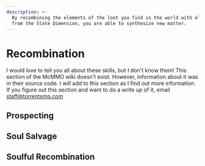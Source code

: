 ```yaml
---
description: >-
  By recombining the elements of the loot you find in the world with elements
  from the Slate Dimension, you are able to synthesize new matter.
---
```


# Recombination

I would love to tell you all about these skills, but I don't know them! This section of the McMMO wiki doesn't exist. However, information about it was in their source code. I will add to this section as I find out more information. If you figure out this section and want to do a write up of it, email [staff@torrentsmp.com](mailto:staff@torrentsmp.com)

## Prospecting



## Soul Salvage



## Soulful Recombination
